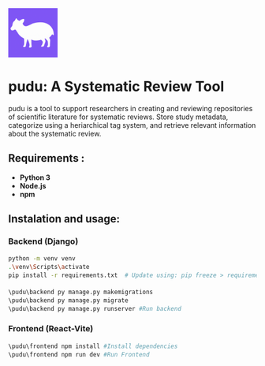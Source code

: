 <img src="frontend\src\assets\pudupurple.png" width="100">

# pudu: A Systematic Review Tool 

pudu is a tool to support researchers in creating and reviewing repositories of scientific literature for systematic reviews. 
Store study metadata, categorize using a heriarchical tag system, and retrieve relevant information about the systematic review.

## Requirements :  
- **Python 3**  
- **Node.js**  
- **npm**  

## Instalation and usage: 

### Backend (Django)  
```sh
python -m venv venv
.\venv\Scripts\activate
pip install -r requirements.txt  # Update using: pip freeze > requirements.txt

\pudu\backend py manage.py makemigrations
\pudu\backend py manage.py migrate
\pudu\backend py manage.py runserver #Run backend
```

### Frontend (React-Vite)  
```sh
\pudu\frontend npm install #Install dependencies
\pudu\frontend npm run dev #Run Frontend
```
